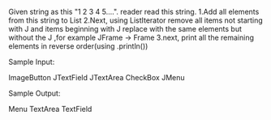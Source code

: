 Given string as this "1 2 3 4 5....". reader read this string.
1.Add all elements from this string to List<String>
2.Next, using ListIterator remove all items not starting with J and items beginning with J replace with the same elements but without the J ,for example JFrame -> Frame
3.next, print all the remaining elements in reverse order(using .println())

Sample Input:

ImageButton JTextField JTextArea CheckBox JMenu

Sample Output:

Menu
TextArea
TextField